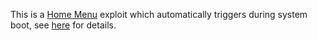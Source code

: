 This is a [Home Menu](Home_Menu "wikilink") exploit which automatically
triggers during system boot, see
[here](https://github.com/yellows8/3ds_homemenuhax) for details.